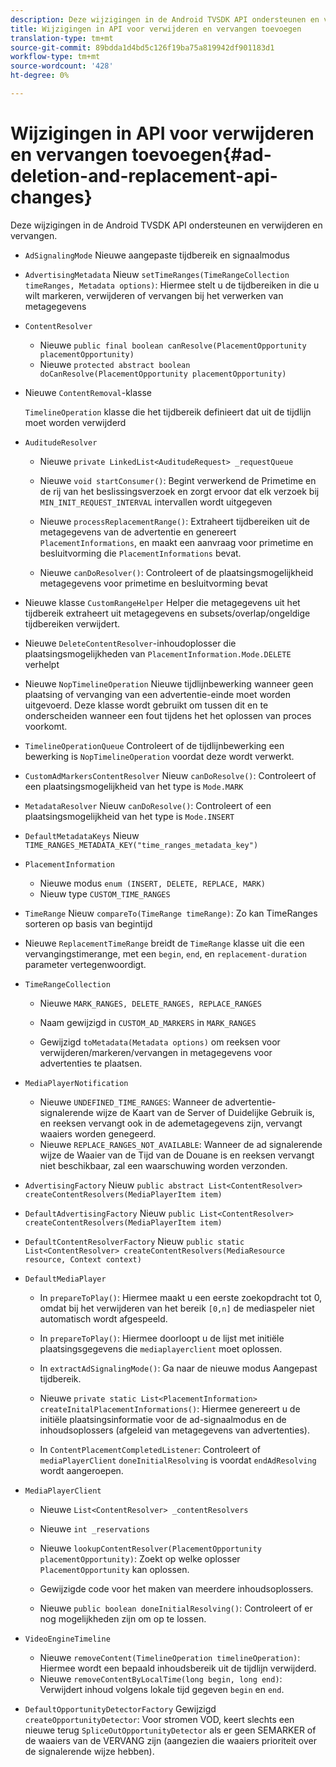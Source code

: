 ```yaml
---
description: Deze wijzigingen in de Android TVSDK API ondersteunen en verwijderen en vervangen.
title: Wijzigingen in API voor verwijderen en vervangen toevoegen
translation-type: tm+mt
source-git-commit: 89bdda1d4bd5c126f19ba75a819942df901183d1
workflow-type: tm+mt
source-wordcount: '428'
ht-degree: 0%

---
```



# Wijzigingen in API voor verwijderen en vervangen toevoegen{#ad-deletion-and-replacement-api-changes}

Deze wijzigingen in de Android TVSDK API ondersteunen en verwijderen en vervangen.

* `AdSignalingMode` Nieuwe aangepaste tijdbereik en signaalmodus

* `AdvertisingMetadata` Nieuw  `setTimeRanges(TimeRangeCollection timeRanges, Metadata options)`: Hiermee stelt u de tijdbereiken in die u wilt markeren, verwijderen of vervangen bij het verwerken van metagegevens

* `ContentResolver`

   * Nieuwe `public final boolean canResolve(PlacementOpportunity placementOpportunity)`
   * Nieuwe `protected abstract boolean doCanResolve(PlacementOpportunity placementOpportunity)`

* Nieuwe `ContentRemoval`-klasse

   `TimelineOperation` klasse die het tijdbereik definieert dat uit de tijdlijn moet worden verwijderd

* `AuditudeResolver`

   * Nieuwe `private LinkedList<AuditudeRequest> _requestQueue`
   * Nieuwe `void startConsumer()`: Begint verwerkend de Primetime en de rij van het beslissingsverzoek en zorgt ervoor dat elk verzoek bij `MIN_INIT_REQUEST_INTERVAL` intervallen wordt uitgegeven

   * Nieuwe `processReplacementRange()`: Extraheert tijdbereiken uit de metagegevens van de advertentie en genereert `PlacementInformations`, en maakt een aanvraag voor primetime en besluitvorming die `PlacementInformations` bevat.

   * Nieuwe `canDoResolver()`: Controleert of de plaatsingsmogelijkheid metagegevens voor primetime en besluitvorming bevat

* Nieuwe klasse `CustomRangeHelper` Helper die metagegevens uit het tijdbereik extraheert uit metagegevens en subsets/overlap/ongeldige tijdbereiken verwijdert.

* Nieuwe `DeleteContentResolver`-inhoudoplosser die plaatsingsmogelijkheden van `PlacementInformation.Mode.DELETE` verhelpt

* Nieuwe `NopTimelineOperation` Nieuwe tijdlijnbewerking wanneer geen plaatsing of vervanging van een advertentie-einde moet worden uitgevoerd. Deze klasse wordt gebruikt om tussen dit en te onderscheiden wanneer een fout tijdens het het oplossen van proces voorkomt.

* `TimelineOperationQueue` Controleert of de tijdlijnbewerking een bewerking is  `NopTimelineOperation` voordat deze wordt verwerkt.

* `CustomAdMarkersContentResolver` Nieuw  `canDoResolve()`: Controleert of een plaatsingsmogelijkheid van het type is  `Mode.MARK`

* `MetadataResolver` Nieuw  `canDoResolve()`: Controleert of een plaatsingsmogelijkheid van het type is  `Mode.INSERT`

* `DefaultMetadataKeys` Nieuw  `TIME_RANGES_METADATA_KEY("time_ranges_metadata_key")`

* `PlacementInformation`

   * Nieuwe modus `enum (INSERT, DELETE, REPLACE, MARK)`
   * Nieuw type `CUSTOM_TIME_RANGES`

* `TimeRange` Nieuw  `compareTo(TimeRange timeRange)`: Zo kan TimeRanges sorteren op basis van begintijd

* Nieuwe `ReplacementTimeRange` breidt de `TimeRange` klasse uit die een vervangingstimerange, met een `begin`, `end`, en `replacement-duration` parameter vertegenwoordigt.

* `TimeRangeCollection`

   * Nieuwe `MARK_RANGES, DELETE_RANGES, REPLACE_RANGES`
   * Naam gewijzigd in `CUSTOM_AD_MARKERS` in `MARK_RANGES`

   * Gewijzigd `toMetadata(Metadata options)` om reeksen voor verwijderen/markeren/vervangen in metagegevens voor advertenties te plaatsen.

* `MediaPlayerNotification`

   * Nieuwe `UNDEFINED_TIME_RANGES`: Wanneer de advertentie-signalerende wijze de Kaart van de Server of Duidelijke Gebruik is, en reeksen vervangt ook in de ademetagegevens zijn, vervangt waaiers worden genegeerd.
   * Nieuwe `REPLACE_RANGES_NOT_AVAILABLE`: Wanneer de ad signalerende wijze de Waaier van de Tijd van de Douane is en reeksen vervangt niet beschikbaar, zal een waarschuwing worden verzonden.

* `AdvertisingFactory` Nieuw  `public abstract List<ContentResolver> createContentResolvers(MediaPlayerItem item)`

* `DefaultAdvertisingFactory` Nieuw  `public List<ContentResolver> createContentResolvers(MediaPlayerItem item)`

* `DefaultContentResolverFactory` Nieuw  `public static List<ContentResolver> createContentResolvers(MediaResource resource, Context context)`

* `DefaultMediaPlayer`

   * In `prepareToPlay()`: Hiermee maakt u een eerste zoekopdracht tot 0, omdat bij het verwijderen van het bereik `[0,n]` de mediaspeler niet automatisch wordt afgespeeld.

   * In `prepareToPlay()`: Hiermee doorloopt u de lijst met initiële plaatsingsgegevens die `mediaplayerclient` moet oplossen.

   * In `extractAdSignalingMode()`: Ga naar de nieuwe modus Aangepast tijdbereik.
   * Nieuwe `private static List<PlacementInformation> createInitalPlacementInformations()`: Hiermee genereert u de initiële plaatsingsinformatie voor de ad-signaalmodus en de inhoudsoplossers (afgeleid van metagegevens van advertenties).
   * In `ContentPlacementCompletedListener`: Controleert of `mediaPlayerClient` `doneInitialResolving` is voordat `endAdResolving` wordt aangeroepen.

* `MediaPlayerClient`

   * Nieuwe `List<ContentResolver> _contentResolvers`
   * Nieuwe `int _reservations`
   * Nieuwe `lookupContentResolver(PlacementOpportunity placementOpportunity)`: Zoekt op welke oplosser `PlacementOpportunity` kan oplossen.

   * Gewijzigde code voor het maken van meerdere inhoudsoplossers.
   * Nieuwe `public boolean doneInitialResolving()`: Controleert of er nog mogelijkheden zijn om op te lossen.

* `VideoEngineTimeline`

   * Nieuwe `removeContent(TimelineOperation timelineOperation)`: Hiermee wordt een bepaald inhoudsbereik uit de tijdlijn verwijderd.
   * Nieuwe `removeContentByLocalTime(long begin, long end)`: Verwijdert inhoud volgens lokale tijd gegeven `begin` en `end`.

* `DefaultOpportunityDetectorFactory` Gewijzigd  `createOpportunityDetector`: Voor stromen VOD, keert slechts een nieuwe terug  `SpliceOutOpportunityDetector` als er geen SEMARKER of de waaiers van de VERVANG zijn (aangezien die waaiers prioriteit over de signalerende wijze hebben).

